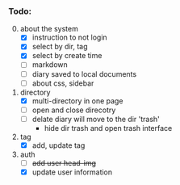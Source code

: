 
### Todo: 

0. about the system  
    - [x] instruction to not login  
    - [x] select by dir, tag
    - [x] select by create time  
    - [ ] markdown   
    - [ ] diary saved to local documents
    - [ ] about css, sidebar

1. directory
    - [x] multi-directory in one page  
    - [ ] open and close direcotry  
    - [ ] delate diary will move to the dir 'trash'
        - hide dir trash and open trash interface

2. tag  
    - [x] add, update tag  

4. auth  
    - [ ] ~~add user head-img~~ 
    - [x] update user information

